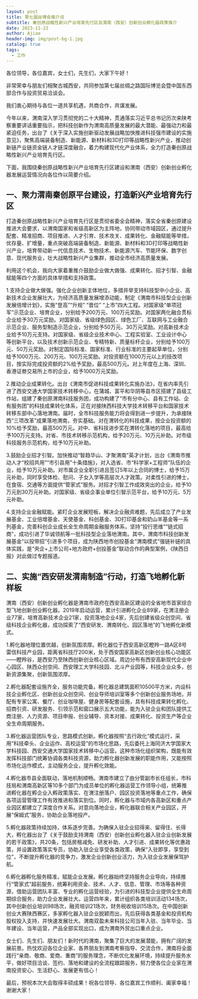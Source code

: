 ```yaml
---
layout: post
title: 第七届丝博会推介词
subtitle: 秦创原战略性新兴产业培育先行区及渭南（西安）创新创业孵化器政策推介
date: 2023-11-22
author: Ajiao
header-img: img/post-bg-1.jpg
catalog: true
tags:
  - 工作
---
```

各位领导，各位嘉宾，女士们，先生们，大家下午好！

非常荣幸与朋友们相聚古城西安，共同参加第七届丝绸之路国际博览会暨中国东西部合作与投资贸易洽谈会。

我们衷心期待与各位一道共享机遇，共商合作，共谋发展。

今年以来，渭南深入学习贯彻党的二十大精神，贯通落实习近平总书记历次来陕考察重要讲话重要指示，把科技创新作为渭南高质量发展的最大潜能、最强动力和最紧迫任务，出台了《关于深入实施创新驱动发展战略加快推进科技强市建设的实施意见》，聚焦高端装备制造、新能源、新材料和3D打印等战略性新兴产业，推动创新链产业链资金链人才链深度融合，着力构建现代化产业体系，全力打造秦创原战略性新兴产业培育先行区。

下面，我围绕秦创原战略性新兴产业培育先行区建设和渭南（西安）创新创业孵化器发展运营情况向各位作以简要介绍。

## 一、聚力渭南秦创原平台建设，打造新兴产业培育先行区

打造秦创原战略性新兴产业培育先行区是贯彻省委全会精神，落实全省秦创原建设推进大会要求，以渭南国家和省级高新区为主阵地，协同带动市域园区，通过提升配套、精准招商、项目推进、人才引育、技术攻关、成果转化、金融赋能等举措，优存量、扩增量，重点突破高端装备制造、新能源、新材料和3D打印等战略性新兴产业，培育带动新一代信息技术、生物技术、新能源汽车、节能环保、数字创意、现代服务业，壮大战略性新兴产业集群，推动全市经济高质量发展。

利用这个机会，我向大家着重推介鼓励企业做大做强、成果转化、招才引智、金融赋能等四个方面的具体举措和支持政策。

1.支持企业做大做强。强化企业创新主体地位，多措并举支持科技型中小企业、高新技术企业发展壮大，为经济高质量发展增添动能，制定《渭南市科技型企业创新发展倍增计划》，实施“登高”“升规” “晋位” “上市”四大工程。对国家级“单项冠军”示范企业、培育企业，分别给予200万元、100万元奖励。对国家两化融合贯标企业给予30万元奖励。对国家级、省级绿色园区、绿色工厂、互联网与工业融合示范企业、服务型制造示范企业，分别给予50万元、30万元奖励。对高新技术企业给予10万元支持。对国家级、省级企业技术中心、工程实验室、工业设计中心等创新平台，以及技术创新示范企业、专精特新、质量标杆企业，分别给予100万元、50万元奖励。对制定国际标准、国家标准、行业标准的主要起草单位，分别给予1000万元、200万元、100万元奖励。对投资额在1000万元以上的技改项目，按实际完成投资额的2%给予奖励，最高500万元。对上年度在上海、深圳、香港证劵交易所上市的企业，给予1000万元奖励。

2.推动企业成果转化。出台《渭南市促进科技成果转化实施办法》，在省内率先引进了西安交通大学国家技术转移中心，在蒲城、富平和华阴等县市区搭建了县级工作站，组建了秦创原渭南科技服务团，成功构建了“市有分中心、县有工作站、企有服务团”的科技成果转化体系，正在对接陕西科技大学技术转移平台和国家技术转移东部中心落地渭南。届时，全市科技服务能力将会得到进一步提升，为承接陕西“三项改革”成果落地渭南，夯实基础。对在渭转化的科技成果，按企业投资额的10%给予奖励，最高500万元。对中、省科技进步奖在渭转化落地的项目，最高给予100万元支持。对省、市技术转移示范机构，给予20万元、10万元补助。对市级科技服务示范机构，给予10万元补助。

3.鼓励企业招才引智。加快推动“智趋华山、才聚渭南”英才计划，出台《渭南市推动人才“校招共用”“市引县用”十条措施》，对入选省、市“科学家+工程师”队伍的企业，给予10万元补助。对市属企业全职引进且签订5年以上合同的博士，给予15万元补助，同时享受体检、慰问、子女入学等高层次人才政策。对柔性引进的博士，在食宿、交通等方面提供“管家式”服务。对招才引智工作成效突出的企业，给予10万元到30万元补助。对国家级、省级企事业单位引智示范平台，给予10万元、5万元补助。

4.支持企业金融赋能。紧盯企业发展短板，解决企业融资难题，先后成立了产业发展基金、工业倍增基金、天使基金、科创基金、3D打印基金和奶山羊基金等一系列基金，完善科创企业成长全生命周期金融服务体系，坚持“投行思维”“链式招商”，成功引进了华诚领航等一批科技型企业落地渭南。其中，渭南市科技创新发展基金“以投带招”引进多个项目，成为陕西地市创投基金“渭南模式”强链补链的具体实践，是“央企+上市公司+地方政府+创投基金”联动合作的典型案例，《陕西日报》对此做过专题报道。

## 二、实施“西安研发渭南制造”行动，打造飞地孵化新样板

渭南（西安）创新创业孵化器是渭南市政府在西安高新区建设的全省地市首家综合型飞地创新创业孵化器。2019年启动运营，累计引进孵化企业89家，在渭注册企业77家，培育高新技术企业21家，投资落地企业4家，先后创建省级众创空间、省级科技企业孵化器，成功探索了“西安研发、渭南转化、园区落地”的飞地孵化新模式。

1.孵化器地理位置优越，创新氛围浓厚。孵化器位于西安高新区瞪羚一路A区8号雷信科技产业园，距离省科技厅200米，处于西安国家高新区创新创业核心功能区——瞪羚谷，是西安乃至陕西创新创业核心区域。周边分布有西安高新现代企业中心园区、陕西众创空间、西安理工大学科技园、北斗产业园等，科技企业众多，创新资源集聚，创新氛围浓厚。

2.孵化器配套设施齐全，服务功能完备。孵化器总建筑面积10500平方米，内设科技企业孵化区、创新创业众创空间、创业导师培训室等多个创新创业服务场地，并配有专家公寓、餐厅、创业咖啡屋、健身房等配套设施，具有科技成果转化孵化、招商引资、研发服务、引领示范和窗口展示五大功能，能为入驻企业和团队提供工商注册、人力资源、项目申报、创业辅导、资本对接、成果转化、投资生产等企业全生命周期服务。

3.孵化器运营团队专业，思路模式创新。孵化器按照“去行政化”模式运行，采用“科技牵头、企业运作、高校运营”的市场化思路，先后委托上海同济大学国家大学科技园、西安交通大学国家技术转移中心运营。这种市场化组织架构，既能有效发挥科技部门统筹协调各类科技资源，助力孵化器创新发展的职能作用，又能按照市场化运作模式，主动服务企业，提升孵化效能。

4.孵化器市县全面联动，落地机制顺畅。渭南市建立了由分管副市长任组长，市科技局和渭南高新区等10多个部门为成员单位的孵化器运营工作领导小组，统筹推进孵化器在孵企业入孵政策落实、在渭注册落户、园区投资落地等重点工作，确保各项运营管理工作有效推进和落实到位。同时，孵化器与市域内各高新区和重点产业园区都建立了深度合作关系。对意向落地企业，孵化器联合相关产业园区，开展“保姆式”服务，协助企业落地投产。

5.孵化器政策持续加持，体系逐步完善。为确保入驻企业招得来、留得住、长得大，孵化器出台了《关于鼓励支持渭南（西安）创新创业孵化器入驻企业创新发展的若干政策》，共20条，包括房租减免、研发补助、人才引进、成果转化等优惠政策，并设置政策落实专员，协助入驻企业享受各类政策，确保“入驻即享，享受到位”，不断提升孵化器的竞争力，激发企业创新创业活力，为入驻企业发展保驾护航。

6.孵化器孵化服务精准，赋能企业发展。孵化器始终坚持服务企业导向，持续推行“管家式”超前服务，统筹利用资金、技术、人才、信息、管理、市场等各种资源，借助运营团队丰富、专业的孵化运营经验，为引进的科技型企业提供全生命周期综合服务，助力企业发展壮大。运营四年来，累计组织各类培训活动134场次，其中创新创业培训98场次，融资培训21场次，财务税收培训15场次。在中国创新创业大赛陕西赛区，多家孵化器入驻企业脱颖而出，先后获得各类基金和投资机构股权投入支持，并快速发展壮大。渭南双盈未来科技公司当年入驻、当年毕业、当年建设、当年运营，产品全部实现出口，成为渭南外贸出口重点企业。

女士们、先生们、朋友们！新时代的渭南，聚集了巨大的发展潜能，拥有广阔的发展前景。热忱欢迎各位企业家、各界朋友到渭南考察指导、交流合作，渭南将全面践行“亲商、敬商、爱商、重商”的服务理念，不断优化发展环境，持续提升服务水平，做好项目洽谈、签约、落地和建设的全流程跟踪服务，努力使各位企业家在渭南投资安心、生活舒心、发展更有信心！

最后，预祝本次大会取得丰硕成果！祝各位领导、各位嘉宾工作顺利、阖家幸福！谢谢大家！
